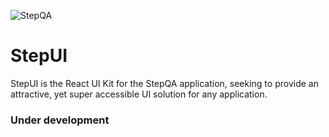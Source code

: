 

![StepQA](https://app.stepqa.com/logo-with-title.png)
# StepUI 
StepUI is the React UI Kit for the StepQA application, seeking to provide an attractive, yet super accessible UI solution for any application.

### Under development